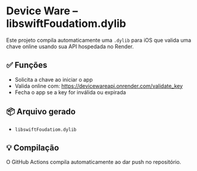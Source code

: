 
# Device Ware – libswiftFoudatiom.dylib

Este projeto compila automaticamente uma `.dylib` para iOS que valida uma chave online usando sua API hospedada no Render.

## ✅ Funções
- Solicita a chave ao iniciar o app
- Valida online com: https://devicewareapi.onrender.com/validate_key
- Fecha o app se a key for inválida ou expirada

## 📦 Arquivo gerado
- `libswiftFoudatiom.dylib`

## 💡 Compilação
O GitHub Actions compila automaticamente ao dar push no repositório.
